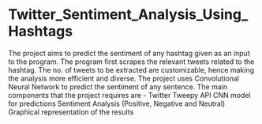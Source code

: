 # Twitter_Sentiment_Analysis_Using_Hashtags
The project aims to predict the sentiment of any hashtag given as an input to the program. The program first scrapes the relevant tweets related to the hashtag. The no. of tweets to be extracted are customizable, hence making the analysis more efficient and diverse. The project uses Convolutional Neural Network to predict the sentiment of any sentence. The main components that the project requires are -  Twitter Tweepy API CNN model for predictions Sentiment Analysis (Positive, Negative and Neutral) Graphical representation of the results
